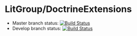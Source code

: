 LitGroup/DoctrineExtensions
===========================

 * Master branch status:  [![Build Status](https://travis-ci.org/LitGroup/DoctrineExtensions.png?branch=master)](https://travis-ci.org/LitGroup/DoctrineExtensions)
 * Develop branch status: [![Build Status](https://travis-ci.org/LitGroup/DoctrineExtensions.png?branch=develop)](https://travis-ci.org/LitGroup/DoctrineExtensions)